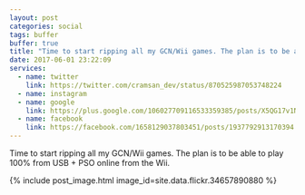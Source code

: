 ```yaml
---
layout: post
categories: social
tags: buffer
buffer: true
title: "Time to start ripping all my GCN/Wii games. The plan is to be able to play 100% from USB + PSO online from the Wii."
date: 2017-06-01 23:22:09
services: 
  - name: twitter
    link: https://twitter.com/cramsan_dev/status/870525987053748224
  - name: instagram
  - name: google
    link: https://plus.google.com/106027709116533359385/posts/X5QG17v1Ng3
  - name: facebook
    link: https://facebook.com/1658129037803451/posts/1937792913170394
---
```


Time to start ripping all my GCN/Wii games. The plan is to be able to play 100% from USB + PSO online from the Wii.

{% include post_image.html image_id=site.data.flickr.34657890880 %}
